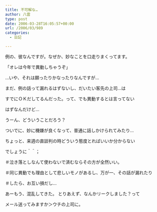 ```yaml
---
title: 不可解な…
author: 八雲
type: post
date: 2006-03-28T16:05:57+00:00
url: /2006/03/989
categories:
  - 日記

---
```

例の、彼なんですが。なぜか、妙なことを口走りまくってます。
  
「オレは今年で異動しちゃうぞ」
  
…いや、それは願ったりかなったりなんですが…
  
まだ、例の話って漏れるはずないし、だいたい客先の上司…は
  
すでにＯＫだしてるんだった。って、でも異動するとは言ってない
  
はずなんだけど…

うーん、どういうことだろう？
  
ついでに、妙に機嫌が良くなって、普通に話しかけられてみたり…
  
ちょっと、来週の直談判の時どういう態度とればいいか分からない
  
でしょうに＾＾；
  
＃泣き落としなんて使わないで済むならその方が全然いい。
  
＃同じ異動でも理由として悲しいモノがあるし、万が一、その話が漏れたり
  
＃したら、お互い損だし…

あーもう、混乱してきた。 とりあえず、なんかリークしました？って
  
メール送ってみますか＞ウチの上司に。